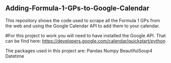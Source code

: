 ## Adding-Formula-1-GPs-to-Google-Calendar
This repository shows the code used to scrape all the Formula 1 GPs from the web and using the Google Calendar API to add them to your calendar.

#For this project to work you will need to have installed the Google API. That can be find here:
https://developers.google.com/calendar/quickstart/python

The packages used in this project are:
  Pandas
  Numpy
  BeautifulSoup4
  Datetime
   
